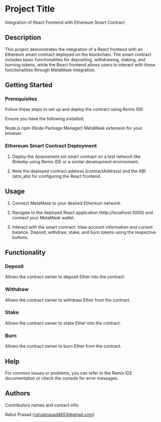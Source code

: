 # Project Title

Integration of React Frontend with Ethereum Smart Contract

## Description

This project demonstrates the integration of a React frontend with an Ethereum smart contract deployed on the blockchain. The smart contract includes basic functionalities for depositing, withdrawing, staking, and burning tokens, while the React frontend allows users to interact with these functionalities through MetaMask integration.

## Getting Started

### Prerequisites


Follow these steps to set up and deploy the contract using Remix IDE:

Ensure you have the following installed:

Node.js
npm (Node Package Manager)
MetaMask extension for your browser.

### Ethereum Smart Contract Deployment

  1. Deploy the Assessment.sol smart contract on a test network like Rinkeby using Remix IDE or a similar development environment.

  2. Note the deployed contract address (contractAddress) and the ABI (atm_abi) for configuring the React frontend.

## Usage
  1. Connect MetaMask to your desired Ethereum network.

  2. Navigate to the deployed React application (http://localhost:3000) and connect your MetaMask wallet.

  3. Interact with the smart contract:
  View account information and current balance.
  Deposit, withdraw, stake, and burn tokens using the respective buttons.

## Functionality
### Deposit
Allows the contract owner to deposit Ether into the contract.

### Withdraw
Allows the contract owner to withdraw Ether from the contract.

### Stake
Allows the contract owner to stake Ether into the contract.

### Burn
Allows the contract owner to burn Ether from the contract.

## Help

For common issues or problems, you can refer to the Remix IDE documentation or check the console for error messages.

## Authors

Contributors names and contact info:

Rahul Prasad
(rahulprasad4653@gmail.com)
